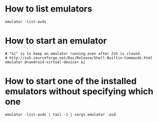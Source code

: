 # How to list emulators
```shell
emulator -list-avds
```

# How to start an emulator
```shell
# "&|" is to keep an emulator running even after Zsh is closed.
# http://zsh.sourceforge.net/Doc/Release/Shell-Builtin-Commands.html
emulator @<android-virtual-device> &|
```

# How to start one of the installed emulators without specifying which one
```shell
emulator -list-avds | tail -1 | xargs emulator -avd
```
